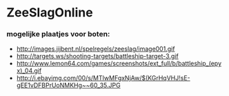 # ZeeSlagOnline


### mogelijke plaatjes voor boten:
-  http://images.jijbent.nl/spelregels/zeeslag/image001.gif
- http://targets.ws/shooting-targets/battleship-target-3.gif
-  http://www.lemon64.com/games/screenshots/ext_full/b/battleship_(epyx)_04.gif
-  http://i.ebayimg.com/00/s/MTIwMFgxNjAw/$(KGrHqVHJ!sE-gEE1vDFBPrUoNMKHg~~60_35.JPG
